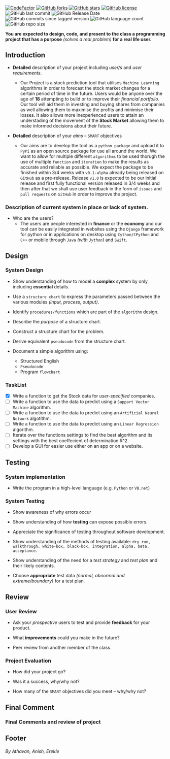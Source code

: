 
[![CodeFactor](https://www.codefactor.io/repository/github/aru300/summerproject/badge)](https://www.codefactor.io/repository/github/aru300/summerproject)
[![GitHub forks](https://img.shields.io/github/forks/ARU300/SummerProject)](https://github.com/ARU300/SummerProject/network)
[![GitHub stars](https://img.shields.io/github/stars/ARU300/SummerProject)](https://github.com/ARU300/SummerProject/stargazers)
[![GitHub license](https://img.shields.io/github/license/ARU300/SummerProject)](https://github.com/ARU300/SummerProject/blob/master/LICENSE)
![GitHub last commit](https://img.shields.io/github/last-commit/ARU300/SummerProject)
![GitHub Release Date](https://img.shields.io/github/release-date/ARU300/SummerProject)
![GitHub commits since tagged version](https://img.shields.io/github/commits-since/ARU300/SummerProject/2.0/master)
![GitHub language count](https://img.shields.io/github/languages/count/ARU300/SummerProject)
![GitHub repo size](https://img.shields.io/github/repo-size/ARU300/SummerProject)


**You are expected to design, code, and present to the class a programming project that has a purpose** *(solves a real problem)* **for a real life user.** 

## **Introduction**
* **Detailed** description of your project including *user/s* and *user requirements*.
  * Our Project is a stock prediction tool that utilises `Machine Learning` algorithms in order to forecast the stock market changes for a certain period of time in the future. Users would be anyone over the age of **18** attempting to build or to improve their *financial portfolio*. Our tool will aid them in investing and buying shares from companies as well allowing them to maximise the profits and minimise their losses. It also allows more inexperienced users to attain an understading of the movement of the **Stock Market** allowing them to make informed decisions about their future.

* **Detailed** description of your *aims* – `SMART` objectives
  * Our aims are to develop the tool as a `python package` and upload it to `PyPi` as an open source package for use all around the world. We want to allow for multiple different `algorithms` to be used thorugh the use of multiple `function` and `iteration` to make the results as accurate and reliable as possible. We expect the package to be finished within 3/4 weeks with `v0.1-alpha` already being released on `GitHub` as a pre-release. Release `v1.0` is expected to be our initial release and first fully functional version released in 3/4 weeks and then after that we shall use user feedback in the form of `issues` and `pull requests` on `GitHub` in order to improve the project.

### Description of current system in place or lack of system. 

* Who are the users?
  * The users are people interested in **finance** or the **economy** and our tool can be easily integrated in websites using the `Django` framework for python or in applications on desktop using `Cython/CPython` and `C++` or mobile through `Java` *(with *`Jython`*)* and `Swift`. 

## Design
	 
### **System Design**

* Show understanding of how to model a **complex** system by only including **essential** details.

* Use a `structure chart` to express the parameters passed between the various modules *(input, process, output)*.

* Identify `procedures/functions` which are part of the `algorithm` design.

* Describe the *purpose* of a structure chart.

* Construct a structure chart for the problem.

* Derive equivalent `pseudocode` from the structure chart.

* Document a simple algorithm using:
	* Structured English
	* `Pseudocode`
	* Program `flowchart`
	
### TaskList

- [x] Write a function to get the Stock data for *user-specified* companies.
- [ ] Write a function to use the data to predict using a `Support Vector Machine` algorithm.
- [ ] Write a function to use the data to predict using an `Artificial Neural Network` algotithm.
- [ ] Write a function to use the data to predict using an `Linear Regression` algorithm.
- [ ] Iterate over the functions settings to find the best algorithm and its settings with the best coeffecient of determination R^2.
- [ ] Develop a GUI for easier use either on an app or on a website.
	
## Testing
				 
### **System implementation** 

* Write the program in a high-level language (e.g. `Python` or `VB.net`)
		 
### **System Testing**

* Show awareness of why errors occur

* Show understanding of how **testing** can expose possible errors.

* Appreciate the significance of testing throughout software development.

* Show understanding of the methods of testing available: `dry run, walkthrough, white-box, black-box, integration, alpha, beta, acceptance.`

* Show understanding of the need for a *test strategy* and *test plan* and their likely contents.

* Choose **appropriate** test data *(normal, abnormal and extreme/boundary)* for a test plan.

## Review
		 
### **User Review**
* Ask your *prospective* users to test and provide **feedback** for your product.

* What **improvements** could you make in the future?

* Peer review from another member of the class.
		  
### **Project Evaluation**

* How did your project go?

* Was it a success, why/why not?

* How many of the `SMART` objectives did you meet – why/why not?

## Final Comment

### Final Comments and review of project

## Footer

###### By Athavan, Anish, Erekle
